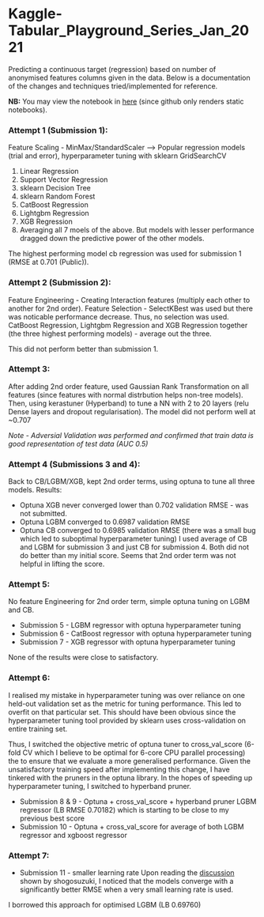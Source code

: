 # Kaggle-Tabular_Playground_Series_Jan_2021
Predicting a continuous target (regression) based on number of anonymised features columns given in the data. Below is a documentation of the changes and techniques tried/implemented for reference.

**NB:** You may view the notebook in [here](https://nbviewer.jupyter.org/github/anthonydwan/Kaggle-Tabular_Playground_Series_Jan_2021/blob/main/Tabular_Playground_Jan21_%28LGBM_CB_Approach_3_and_4%29.ipynb) (since github only renders static notebooks).


### <b>Attempt 1 (Submission 1): </b>

Feature Scaling - MinMax/StandardScaler --> Popular regression models (trial and error), hyperparameter tuning with sklearn GridSearchCV 
1. Linear Regression
2. Support Vector Regression
3. sklearn Decision Tree
4. sklearn Random Forest 
5. CatBoost Regression
6. Lightgbm Regression
7. XGB Regression
8. Averaging all 7 moels of the above. But models with lesser performance dragged down the predictive power of the other models. 

The highest performing model cb regression was used for submission 1 (RMSE at 0.701 (Public)). 

### <b>Attempt 2 (Submission 2): </b>

Feature Engineering - Creating Interaction features (multiply each other to another for 2nd order). 
Feature Selection - SelectKBest was used but there was noticable performance decrease. Thus, no selection was used. 
CatBoost Regression, Lightgbm Regression and XGB Regression together (the three highest performing models) - average out the three. 

This did not perform better than submission 1. 

### <b>Attempt 3:</b>

After adding 2nd order feature, used Gaussian Rank Transformation on all features (since features with normal distrbution helps non-tree models). Then, using kerastuner (Hyperband) to tune a NN with 2 to 20 layers (relu Dense layers and dropout regularisation). The model did not perform well at ~0.707

*Note - Adversial Validation was performed and confirmed that train data is good representation of test data (AUC 0.5)*

### <b>Attempt 4 (Submissions 3 and 4):</b>

Back to CB/LGBM/XGB, kept 2nd order terms, using optuna to tune all three models. 
Results: 
* Optuna XGB never converged lower than 0.702 validation RMSE - was not submitted. 
* Optuna LGBM converged to 0.6987 validation RMSE 
* Optuna CB converged to 0.6985 validation RMSE (there was a small bug which led to suboptimal hyperparameter tuning)
I used average of CB and LGBM for submission 3 and just CB for submission 4. Both did not do better than my initial score. Seems that 2nd order term was not helpful in lifting the score. 

### <b>Attempt 5:</b>
No feature Engineering for 2nd order term, simple optuna tuning on LGBM and CB. 
* Submission 5 - LGBM regressor with optuna hyperparameter tuning 
* Submission 6 - CatBoost regressor with optuna hyperparameter tuning 
* Submission 7 - XGB regressor with optuna hyperparameter tuning 

None of the results were close to satisfactory. 

### <b>Attempt 6:</b> 
I realised my mistake in hyperparameter tuning was over reliance on one held-out validation set as the metric for tuning performance. This led to overfit on that particular set. This should have been obvious since the hyperparameter tuning tool provided by sklearn uses cross-validation on entire training set. 

Thus, I switched the objective metric of optuna tuner to cross_val_score (6-fold CV which I believe to be optimal for 6-core CPU parallel processing) the to ensure that we evaluate a more generalised performance. Given the unsatisfactory training speed after implementing this change, I have tinkered with the pruners in the optuna library. In the hopes of speeding up hyperparameter tuning, I switched to hyperband pruner. 

* Submission 8 & 9 - Optuna + cross_val_score + hyperband pruner LGBM regressor (LB RMSE 0.70182) which is starting to be close to my previous best score
* Submission 10 - Optuna + cross_val_score for average of both LGBM regressor and xgboost regressor


### <b>Attempt 7:</b> 
* Submission 11 - smaller learning rate 
Upon reading the [discussion](https://www.kaggle.com/c/tabular-playground-series-jan-2021/discussion/212520) shown by shogosuzuki, I noticed that the models converge with a significantly better RMSE when a very small learning rate is used. 

I borrowed this approach for optimised LGBM (LB 0.69760)








